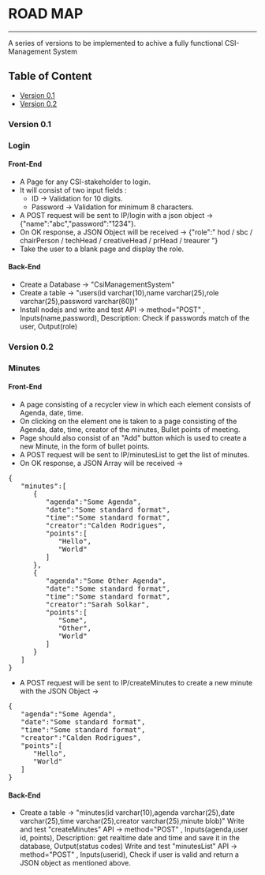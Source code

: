 # ROAD MAP

---

<p >A series of versions to be implemented to achive a fully functional CSI-Management System</p>

## Table of Content
+ [Version 0.1](#v0.1)
+ [Version 0.2](#v0.2)

### Version 0.1 <a name="v0.1"></a>
### Login
#### Front-End
+ A Page for any CSI-stakeholder to login.
+ It will consist of two input fields :
   + ID -> Validation for 10 digits.
   + Password -> Validation for minimum 8 characters.
+ A POST request will be sent to IP/login with a json object -> {"name":"abc","password":"1234"}.
+ On OK response, a JSON Object will be received -> {"role":" hod / sbc / chairPerson / techHead / creativeHead / prHead / treaurer "}
+ Take the user to a blank page and display the role.
#### Back-End
+ Create a Database -> "CsiManagementSystem"
+ Create a table -> "users(id varchar(10),name varchar(25),role varchar(25),password varchar(60))"
+ Install nodejs and write and test API -> method="POST" , Inputs(name,password), Description: Check if passwords match of the user, Output(role)

### Version 0.2 <a name="v0.2"></a>
### Minutes
#### Front-End
+ A page consisting of a recycler view in which each element consists of Agenda, date, time.
+ On clicking on the element one is taken to a page consisting of the Agenda, date, time, creator of the minutes, Bullet points of meeting.
+ Page should also consist of an "Add" button which is used to create a new Minute, in the form of bullet points.
+ A POST request will be sent to IP/minutesList to get the list of minutes.
+ On OK response, a JSON Array will be received -> 
<pre>
{
   "minutes":[
      {
         "agenda":"Some Agenda",
         "date":"Some standard format",
         "time":"Some standard format",
         "creator":"Calden Rodrigues",
         "points":[
            "Hello",
            "World"
         ]
      },
      {
         "agenda":"Some Other Agenda",
         "date":"Some standard format",
         "time":"Some standard format",
         "creator":"Sarah Solkar",
         "points":[
            "Some",
            "Other",
            "World"
         ]
      }
   ]
}
</pre>
+ A POST request will be sent to IP/createMinutes to create a new minute with the JSON Object ->
<pre>
{
   "agenda":"Some Agenda",
   "date":"Some standard format",
   "time":"Some standard format",
   "creator":"Calden Rodrigues",
   "points":[
      "Hello",
      "World"
   ]
}
</pre>
#### Back-End
+ Create a table -> "minutes(id varchar(10),agenda varchar(25),date varchar(25),time varchar(25),creator varchar(25),minute blob)"
Write and test "createMinutes" API -> method="POST" , Inputs(agenda,user id, points), Description: get realtime date and time and save it in the database, Output(status codes)
Write and test "minutesList" API -> method="POST" , Inputs(userid), Check if user is valid and return a JSON object as mentioned above.
